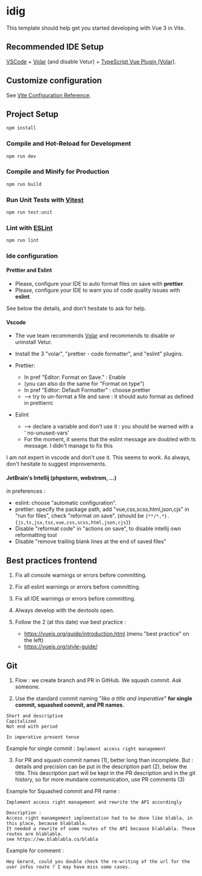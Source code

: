 # idig

This template should help get you started developing with Vue 3 in Vite.

## Recommended IDE Setup

[VSCode](https://code.visualstudio.com/) + [Volar](https://marketplace.visualstudio.com/items?itemName=Vue.volar) (and disable Vetur) + [TypeScript Vue Plugin (Volar)](https://marketplace.visualstudio.com/items?itemName=Vue.vscode-typescript-vue-plugin).

## Customize configuration

See [Vite Configuration Reference](https://vitejs.dev/config/).

## Project Setup

```sh
npm install
```

### Compile and Hot-Reload for Development

```sh
npm run dev
```

### Compile and Minify for Production

```sh
npm run build
```

### Run Unit Tests with [Vitest](https://vitest.dev/)

```sh
npm run test:unit
```

### Lint with [ESLint](https://eslint.org/)

```sh
npm run lint
```

### Ide configuration

#### Prettier and Eslint

- Please, configure your IDE to auto format files on save with **prettier**.
- Please, configure your IDE to warn you of code quality issues with **eslint**.

See below the details, and don't hesitate to ask for help.

#### Vscode

- The vue team
  recommends [Volar](https://marketplace.visualstudio.com/items?itemName=Vue.volar)
  and recommends to disable or uninstall Vetur.
- Install the 3 "volar", "prettier - code formatter", and "eslint" plugins.

- Prettier:

  - In pref "Editor: Format on Save." : Enable
  - (you can also do the same for "Format on type")
  - In pref "Editor: Default Formatter" : choose prettier
  - --> try to un-format a file and save : it should auto format as defined in
    prettierrc

- Eslint
  - --> declare a variable and don't use it : you should be warned with a '
    no-unused-vars'
  - For the moment, it seems that the eslint message are doubled with ts
    message. I
    didn't manage to fix this

I am not expert in vscode and don't use it. This seems to work. As always, don't
hesitate to suggest
improvements.

#### JetBrain's Intellij (phpstorm, webstrom, ...)

in preferences :

- eslint: choose "automatic configuration".
- prettier: specify the package path, add "vue,css,scss,html,json,cjs" in "run
  for files", check "reformat on save". (should be `{**/*,*}.{js,ts,jsx,tsx,vue,css,scss,html,json,cjs}`)
- Disable "reformat code" in "actions on save", to disable intellij own reformatting tool
- Disable "remove trailing blank lines at the end of saved files"

## Best practices frontend

1. Fix all console warnings or errors before committing.

1. Fix all eslint warnings or errors before committing.

1. Fix all IDE warnings or errors before committing.

1. Always develop with the devtools open.

1. Follow the 2 (at this date) vue best practice :
   - https://vuejs.org/guide/introduction.html (menu "best practice" on the
     left)
   - https://vuejs.org/style-guide/

## Git

1. Flow : we create branch and PR in GitHub. We squash commit. Ask someone.

2. Use the standard commit naming "_like a title and imperative_" **for single
   commit,
   squashed commit, and PR names**.

```
Short and descriptive
Capitalized
Not end with period

In imperative present tense
```

Example for single commit : `Implement access right management`

3. For PR and squash commit names (1), better long than incomplete. But :
   details
   and precision can be put in the description part (2), below the title. This
   description part will be kept in the PR description and in the git history,
   so for more mundane
   communication, use PR comments (3)

Example for Squashed commit and PR name :

```
Implement access right management and rewrite the API accordingly

Description :
Access right manamgement implmentation had to be done like blabla, in this place, because blablabla.
It needed a rewrite of some routes of the API because blablabla. These routes are blablabla.
see https://ww.blablabla.co/blabla
```

Example for comment :

```
Hey Gerard, could you double check the re-writing of the url for the user infos route ? I may have miss some cases.
```
